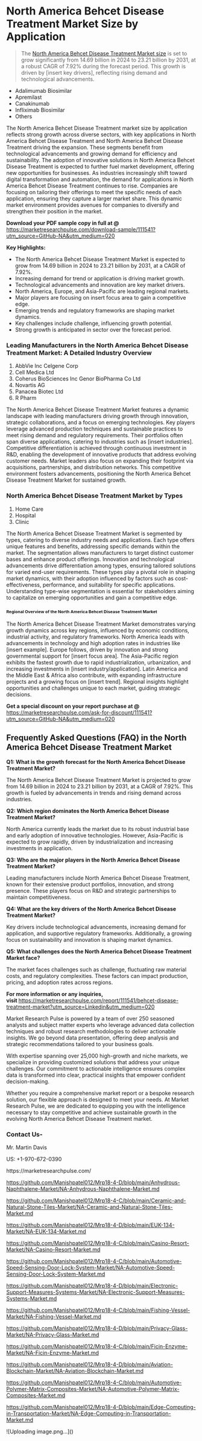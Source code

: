 <h1>North America Behcet Disease Treatment Market&nbsp;Size by Application</h1><blockquote><p>The <a href="https://marketresearchpulse.com/download-sample/111541?utm_source=GitHub-NA&amp;utm_medium=020">North America Behcet Disease Treatment Market size</a> is set to grow significantly from 14.69 billion in 2024 to 23.21 billion by 2031, at a robust CAGR of 7.92% during the forecast period. This growth is driven by [insert key drivers], reflecting rising demand and technological advancements.</p></blockquote><ul><li>Adalimumab Biosimilar<li> Apremilast<li> Canakinumab<li> Infliximab Biosimilar<li> Others</li></ul><p>The North America Behcet Disease Treatment market size by application reflects strong growth across diverse sectors, with key applications in North America Behcet Disease Treatment and North America Behcet Disease Treatment driving the expansion. These segments benefit from technological advancements and growing demand for efficiency and sustainability. The adoption of innovative solutions in North America Behcet Disease Treatment is expected to further fuel market development, offering new opportunities for businesses. As industries increasingly shift toward digital transformation and automation, the demand for applications in North America Behcet Disease Treatment continues to rise. Companies are focusing on tailoring their offerings to meet the specific needs of each application, ensuring they capture a larger market share. This dynamic market environment provides avenues for companies to diversify and strengthen their position in the market.</p><p><strong>Download your PDF sample copy in full at @ </strong><a href="https://marketresearchpulse.com/download-sample/111541?utm_source=GitHub-NA&amp;utm_medium=020">https://marketresearchpulse.com/download-sample/111541?utm_source=GitHub-NA&amp;utm_medium=020</a></p><p><strong>Key Highlights: </strong></p><ul><li>The North America Behcet Disease Treatment Market is expected to grow from 14.69 billion in 2024 to 23.21 billion by 2031, at a CAGR of 7.92%.</li><li>Increasing demand for trend or application is driving market growth.</li><li>Technological advancements and innovation are key market drivers.</li><li>North America, Europe, and Asia-Pacific are leading regional markets.</li><li>Major players are focusing on insert focus area to gain a competitive edge.</li><li>Emerging trends and regulatory frameworks are shaping market dynamics.</li><li>Key challenges include challenge, influencing growth potential.</li><li>Strong growth is anticipated in sector over the forecast period.</li></ul><h3>Leading Manufacturers in the North America Behcet Disease Treatment Market: A Detailed Industry Overview</h3><ol><li>AbbVie Inc Celgene Corp</li><li>Cell Medica Ltd</li><li>Coherus BioSciences Inc Genor BioPharma Co Ltd</li><li>Novartis AG</li><li>Panacea Biotec Ltd</li><li>R Pharm</li></ol><div class="flex max-w-full flex-col flex-grow"><div class="min-h-8 text-message flex w-full flex-col items-end gap-2 whitespace-normal break-words [.text-message+&amp;]:mt-5" dir="auto" data-message-author-role="assistant" data-message-id="fd8432e4-4910-450d-b182-61b7bfb0a01f" data-message-model-slug="gpt-4o"><div class="flex w-full flex-col gap-1 empty:hidden first:pt-[3px]"><div class="markdown prose w-full break-words dark:prose-invert light"><p>The North America Behcet Disease Treatment Market features a dynamic landscape with leading manufacturers driving growth through innovation, strategic collaborations, and a focus on emerging technologies. Key players leverage advanced production techniques and sustainable practices to meet rising demand and regulatory requirements. Their portfolios often span diverse applications, catering to industries such as [insert industries]. Competitive differentiation is achieved through continuous investment in R&amp;D, enabling the development of innovative products that address evolving customer needs. Market leaders also focus on expanding their footprint via acquisitions, partnerships, and distribution networks. This competitive environment fosters advancements, positioning the North America Behcet Disease Treatment Market for sustained growth.</p></div></div></div></div><h3>North America Behcet Disease Treatment Market by Types</h3><ol><li>Home Care<li> Hospital<li> Clinic</li></ol><div class="flex max-w-full flex-col flex-grow"><div class="min-h-8 text-message flex w-full flex-col items-end gap-2 whitespace-normal break-words [.text-message+&amp;]:mt-5" dir="auto" data-message-author-role="assistant" data-message-id="084470be-0bb7-4664-bddf-5156b4f41249" data-message-model-slug="gpt-4o-mini"><div class="flex w-full flex-col gap-1 empty:hidden first:pt-[3px]"><div class="markdown prose w-full break-words dark:prose-invert light"><p>The North America Behcet Disease Treatment Market is segmented by types, catering to diverse industry needs and applications. Each type offers unique features and benefits, addressing specific demands within the market. The segmentation allows manufacturers to target distinct customer bases and enhance product offerings. Innovation and technological advancements drive differentiation among types, ensuring tailored solutions for varied end-user requirements. These types play a pivotal role in shaping market dynamics, with their adoption influenced by factors such as cost-effectiveness, performance, and suitability for specific applications. Understanding type-wise segmentation is essential for stakeholders aiming to capitalize on emerging opportunities and gain a competitive edge.</p></div></div></div></div><h3><span style="font-size: 11px;">Regional Overview of the North America Behcet Disease Treatment Market</span></h3><div class="flex max-w-full flex-col flex-grow"><div class="min-h-8 text-message flex w-full flex-col items-end gap-2 whitespace-normal break-words [.text-message+&amp;]:mt-5" dir="auto" data-message-author-role="assistant" data-message-id="e9038762-ce64-4e30-91c9-9bd413514231" data-message-model-slug="gpt-4o-mini"><div class="flex w-full flex-col gap-1 empty:hidden first:pt-[3px]"><div class="markdown prose w-full break-words dark:prose-invert light"><p>The North America Behcet Disease Treatment Market demonstrates varying growth dynamics across key regions, influenced by economic conditions, industrial activity, and regulatory frameworks. North America leads with advancements in technology and high adoption rates in industries like [insert example]. Europe follows, driven by innovation and strong governmental support for [insert focus area]. The Asia-Pacific region exhibits the fastest growth due to rapid industrialization, urbanization, and increasing investments in [insert industry/application]. Latin America and the Middle East &amp; Africa also contribute, with expanding infrastructure projects and a growing focus on [insert trend]. Regional insights highlight opportunities and challenges unique to each market, guiding strategic decisions.</p></div></div></div></div><p><strong>Get a special discount on your report purchase at @ </strong><a href="https://marketresearchpulse.com/ask-for-discount/111541?utm_source=GitHub-NA&amp;utm_medium=020">https://marketresearchpulse.com/ask-for-discount/111541?utm_source=GitHub-NA&amp;utm_medium=020</a></p><h2>Frequently Asked Questions (FAQ) in the North America Behcet Disease Treatment Market</h2><p><strong>Q1: What is the growth forecast for the North America Behcet Disease Treatment Market?</strong></p><p>The North America Behcet Disease Treatment Market is projected to grow from 14.69 billion in 2024 to 23.21 billion by 2031, at a CAGR of 7.92%. This growth is fueled by advancements in trends and rising demand across industries.</p><p><strong>Q2: Which region dominates the North America Behcet Disease Treatment Market?</strong></p><p>North America currently leads the market due to its robust industrial base and early adoption of innovative technologies. However, Asia-Pacific is expected to grow rapidly, driven by industrialization and increasing investments in application.</p><p><strong>Q3: Who are the major players in the North America Behcet Disease Treatment Market?</strong></p><p>Leading manufacturers include North America Behcet Disease Treatment, known for their extensive product portfolios, innovation, and strong presence. These players focus on R&amp;D and strategic partnerships to maintain competitiveness.</p><p><strong>Q4: What are the key drivers of the North America Behcet Disease Treatment Market?</strong></p><p>Key drivers include technological advancements, increasing demand for application, and supportive regulatory frameworks. Additionally, a growing focus on sustainability and innovation is shaping market dynamics.</p><p><strong>Q5: What challenges does the North America Behcet Disease Treatment Market face?</strong></p><p>The market faces challenges such as challenge, fluctuating raw material costs, and regulatory complexities. These factors can impact production, pricing, and adoption rates across regions.</p><p><strong>For more information or any inquiries, visit&nbsp;</strong><a href="https://marketresearchpulse.com/report/111541/behcet-disease-treatment-market?utm_source=Linkedin&utm_medium=020">https://marketresearchpulse.com/report/111541/behcet-disease-treatment-market?utm_source=Linkedin&utm_medium=020</a></p><p>Market Research Pulse is powered by a team of over 250 seasoned analysts and subject matter experts who leverage advanced data collection techniques and robust research methodologies to deliver actionable insights. We go beyond data presentation, offering deep analysis and strategic recommendations tailored to your business goals.</p><p>With expertise spanning over 25,000 high-growth and niche markets, we specialize in providing customized solutions that address your unique challenges. Our commitment to actionable intelligence ensures complex data is transformed into clear, practical insights that empower confident decision-making.</p><p>Whether you require a comprehensive market report or a bespoke research solution, our flexible approach is designed to meet your needs. At Market Research Pulse, we are dedicated to equipping you with the intelligence necessary to stay competitive and achieve sustainable growth in the evolving North America Behcet Disease Treatment market.</p><h3><strong>Contact Us-</strong></h3><p>Mr. Martin Davis</p><p>US: +1-970-672-0390</p><p>https://marketresearchpulse.com/</p><p><a href="https://github.com/Manishpatel012/Mrp18-4-D/blob/main/Anhydrous-Naphthalene-Market/NA-Anhydrous-Naphthalene-Market.md">https://github.com/Manishpatel012/Mrp18-4-D/blob/main/Anhydrous-Naphthalene-Market/NA-Anhydrous-Naphthalene-Market.md</a></p><p><a href="https://github.com/Manishpatel012/Mrp18-4-C/blob/main/Ceramic-and-Natural-Stone-Tiles-Market/NA-Ceramic-and-Natural-Stone-Tiles-Market.md">https://github.com/Manishpatel012/Mrp18-4-C/blob/main/Ceramic-and-Natural-Stone-Tiles-Market/NA-Ceramic-and-Natural-Stone-Tiles-Market.md</a></p><p><a href="https://github.com/Manishpatel012/Mrp18-4-D/blob/main/EUK-134-Market/NA-EUK-134-Market.md">https://github.com/Manishpatel012/Mrp18-4-D/blob/main/EUK-134-Market/NA-EUK-134-Market.md</a></p><p><a href="https://github.com/Manishpatel012/Mrp18-4-C/blob/main/Casino-Resort-Market/NA-Casino-Resort-Market.md">https://github.com/Manishpatel012/Mrp18-4-C/blob/main/Casino-Resort-Market/NA-Casino-Resort-Market.md</a></p><p><a href="https://github.com/Manishpatel012/Mrp18-4-C/blob/main/Automotive-Speed-Sensing-Door-Lock-System-Market/NA-Automotive-Speed-Sensing-Door-Lock-System-Market.md">https://github.com/Manishpatel012/Mrp18-4-C/blob/main/Automotive-Speed-Sensing-Door-Lock-System-Market/NA-Automotive-Speed-Sensing-Door-Lock-System-Market.md</a></p><p><a href="https://github.com/Manishpatel012/Mrp18-4-D/blob/main/Electronic-Support-Measures-Systems-Market/NA-Electronic-Support-Measures-Systems-Market.md">https://github.com/Manishpatel012/Mrp18-4-D/blob/main/Electronic-Support-Measures-Systems-Market/NA-Electronic-Support-Measures-Systems-Market.md</a></p><p><a href="https://github.com/Manishpatel012/Mrp18-4-C/blob/main/Fishing-Vessel-Market/NA-Fishing-Vessel-Market.md">https://github.com/Manishpatel012/Mrp18-4-C/blob/main/Fishing-Vessel-Market/NA-Fishing-Vessel-Market.md</a></p><p><a href="https://github.com/Manishpatel012/Mrp18-4-D/blob/main/Privacy-Glass-Market/NA-Privacy-Glass-Market.md">https://github.com/Manishpatel012/Mrp18-4-D/blob/main/Privacy-Glass-Market/NA-Privacy-Glass-Market.md</a></p><p><a href="https://github.com/Manishpatel012/Mrp18-4-C/blob/main/Ficin-Enzyme-Market/NA-Ficin-Enzyme-Market.md">https://github.com/Manishpatel012/Mrp18-4-C/blob/main/Ficin-Enzyme-Market/NA-Ficin-Enzyme-Market.md</a></p><p><a href="https://github.com/Manishpatel012/Mrp18-4-D/blob/main/Aviation-Blockchain-Market/NA-Aviation-Blockchain-Market.md">https://github.com/Manishpatel012/Mrp18-4-D/blob/main/Aviation-Blockchain-Market/NA-Aviation-Blockchain-Market.md</a></p><p><a href="https://github.com/Manishpatel012/Mrp18-4-C/blob/main/Automotive-Polymer-Matrix-Composites-Market/NA-Automotive-Polymer-Matrix-Composites-Market.md">https://github.com/Manishpatel012/Mrp18-4-C/blob/main/Automotive-Polymer-Matrix-Composites-Market/NA-Automotive-Polymer-Matrix-Composites-Market.md</a></p><p><a href="https://github.com/Manishpatel012/Mrp18-4-D/blob/main/Edge-Computing-in-Transportation-Market/NA-Edge-Computing-in-Transportation-Market.md">https://github.com/Manishpatel012/Mrp18-4-D/blob/main/Edge-Computing-in-Transportation-Market/NA-Edge-Computing-in-Transportation-Market.md</a></p>
![Uploading image.png…]()
